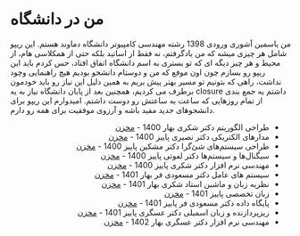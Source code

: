 #   من در دانشگاه 
 من یاسمین آشوری ورودی 1398 رشته مهندسی کامپیوتر دانشگاه دماوند هستم. این ریپو شامل هر چیزی میشه که من یادگرفتم، نه فقط از اساتید بلکه حتی از همکلاسی هام، از محیط و هر چیز دیگه ای که تو بستری به اسم دانشگاه اتفاق افتاد، حس کردم باید این ریپو رو بسازم چون اون موفع که من و دوستام دانشجو بودیم هیچ راهنمایی وچود نداشت، راهی که بتونیم تو مسیر بهتر پیش بریم به همین دلیل این نیاز رو باید خودمون برطرف می کردیم، همچنین بعد از پایان دانشگاه نیاز به یه closure داشتم یه جمع بندی از تمام روزهایی که ساعت به ساعتش رو دوست داشتم. امیدوارم این ریپو برای دانشجوهای جدید مفید باشه و آرزوی موفقیت برای همه رو دارم.

<div dir="rtl">

- طراحی الگوریتم دکتر شکری بهار 1400 - [مخزن](https://github.com/yasaminashoori/University/blob/master/Semester4/Algorithm/Algorithm.pdf)
- مدارهای الکتریکی دکتر نصیری پاییز 1400  - [مخزن](https://github.com/yasaminashoori/University/tree/master/Semester5/Electric_Circuits/Docs)
- طراحی سیستم‌های شئ‌گرا دکتر مشکین پاییز 1400 - [مخزن](https://github.com/yasaminashoori/University/tree/master/Semester5/OO_Systems_Design)
- سیگنال‌ها و سیستم‌ها دکتر لفوتی پاییز 1400 - [مخزن](https://github.com/yasaminashoori/University/tree/master/Semester5/Signal_and_System)
- مهندسی نرم افزار دکتر شکری پاییز 1400 - [مخزن](https://github.com/yasaminashoori/University/tree/master/Semester5/Software_Engineering/Docs)
- سیستم های عامل دکتر مسعودی فر بهار 1401 - [مخزن](https://github.com/yasaminashoori/University/tree/master/Semester6/Operating_Systems)
- نظریه زبان‌ و ماشبن‌ استاد شکری بهار 1401 - [مخزن](https://github.com/yasaminashoori/University/tree/master/Semester6/Theory_Of_Languages_And_Machines)
- زبان تخصصی پاییز 1401 - [مخزن](https://github.com/yasaminashoori/University/tree/master/Semester7/English)
- پایگاه داده دکتر مسعودی فر پاییز 1401 - [مخزن](https://github.com/yasaminashoori/University/tree/master/Semester7/Database)
- ریزپردازنده و زبان اسمبلی دکتر عسگری پاییز 1401 - [مخزن](https://github.com/yasaminashoori/University/tree/master/Semester7/Microprocessor_And_Assembly_Language) 
- مهندسی نرم افزار دکتر عسگری بهار 1402 - [مخزن](https://github.com/yasaminashoori/University/tree/master/Semester8/Internet_Engineering)

</div>
  

 
 
